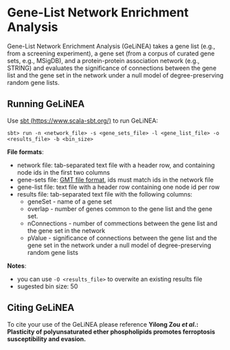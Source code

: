 
# Gene-List Network Enrichment Analysis

Gene-List Network Enrichment Analysis (GeLiNEA) takes a gene list (e.g., from a screening experiment), a gene set (from a corpus of curated gene sets, e.g., MSigDB), and a protein-protein association network (e.g., STRING) and evaluates the significance of connections between the gene list and the gene set in the network under a null model of degree-preserving random gene lists.

## Running GeLiNEA

Use [sbt (https://www.scala-sbt.org/)](https://www.scala-sbt.org/) to run GeLiNEA:

`sbt> run -n <network_file> -s <gene_sets_file> -l <gene_list_file> -o <results_file> -b <bin_size>`

**File formats**:
- network file: tab-separated text file with a header row, and containing node ids in the first two columns
- gene-sets file: [GMT file format](https://software.broadinstitute.org/cancer/software/gsea/wiki/index.php/Data_formats#GMT:_Gene_Matrix_Transposed_file_format_.28.2A.gmt.29), ids must match ids in the network file
- gene-list file: text file with a header row containing one node id per row
- results file: tab-separated text file with the following columns:
  - geneSet - name of a gene set
  - overlap - number of genes common to the gene list and the gene set.
  - nConnections - number of commections between the gene list and the gene set in the network
  - pValue - significance of connections between the gene list and the gene set in the network under a null model of degree-preserving random gene lists
  
**Notes**:
- you can use `-O <results_file>` to overwite an existing results file
- sugested bin size: 50

## Citing GeLiNEA

To cite your use of the GeLiNEA please reference **Yilong Zou _et al_.: Plasticity of polyunsaturated ether phospholipids promotes ferroptosis susceptibility and evasion.**

